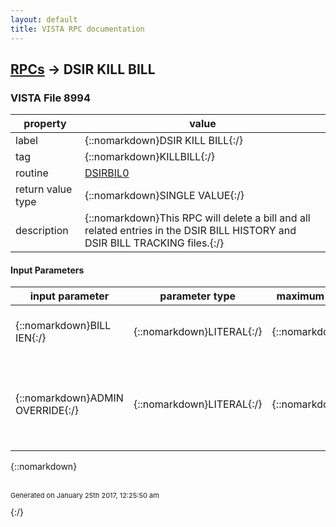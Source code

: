 ```yaml
---
layout: default
title: VISTA RPC documentation
---
```




## [RPCs](TableOfContent.md) &#8594; DSIR KILL BILL 



### VISTA File 8994 


 property | value 
--- | --- 
 label | {::nomarkdown}DSIR KILL BILL{:/}
 tag | {::nomarkdown}KILLBILL{:/}
 routine | [DSIRBIL0](http://code.osehra.org/dox/Routine_DSIRBIL0_source.html)
 return value type | {::nomarkdown}SINGLE VALUE{:/}
 description | {::nomarkdown}This RPC will delete a bill and all related entries in the DSIR BILL HISTORY and DSIR BILL TRACKING files.{:/}

#### Input Parameters

| input parameter | parameter type | maximum data length | required | description | 
| --- | --- | --- | --- | --- | 
| {::nomarkdown}BILL IEN{:/} | {::nomarkdown}LITERAL{:/} | {::nomarkdown}9999{:/} | {::nomarkdown}true{:/} | {::nomarkdown}Internal Number to file 19620.2 DISR BILLS.{:/} | 
| {::nomarkdown}ADMIN OVERRIDE{:/} | {::nomarkdown}LITERAL{:/} | {::nomarkdown}1{:/} | {::nomarkdown}true{:/} | {::nomarkdown}This is a set of codes 0 = No, 1 = Yes to override the checking for any payments and delete the bill and all payments.{:/} | 

{::nomarkdown} <br/><br/><p style="font-size: 11px">Generated on January 25th 2017, 12:25:50 am</p>{:/}